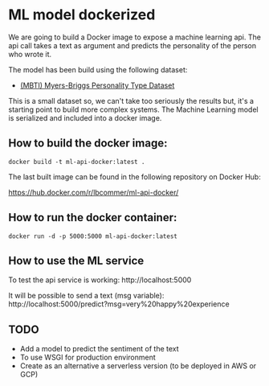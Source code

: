 # ML model dockerized

We are going to build a Docker image to expose a machine learning api.
The api call takes a text as argument and predicts the personality of the person who wrote it.

The model has been build using the following dataset:

- [(MBTI) Myers-Briggs Personality Type Dataset](https://www.kaggle.com/datasnaek/mbti-type)

This is a small dataset so, we can't take too seriously the results but, it's a starting point to build more complex systems.
The Machine Learning model is serialized and included into a docker image.

## How to build the docker image:
```
docker build -t ml-api-docker:latest .
```
The last built image can be found in the following repository on Docker Hub:

https://hub.docker.com/r/lbcommer/ml-api-docker/

## How to run the docker container:

```
docker run -d -p 5000:5000 ml-api-docker:latest
```

## How to use the ML service

To test the api service is working:
http://localhost:5000

It will be possible to send a text (msg variable):
http://localhost:5000/predict?msg=very%20happy%20experience

## TODO

- Add a model to predict the sentiment of the text
- To use WSGI for production environment
- Create as an alternative a serverless version (to be deployed in AWS or GCP)
